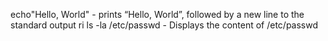 echo"Hello, World" - prints “Hello, World”, followed by a new line to the standard output
ri
ls -la /etc/passwd - Displays the content of /etc/passwd
